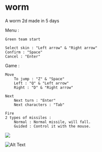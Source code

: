# worm
A worm 2d made in 5 days 

Menu :

	Green team start

	Select skin : "Left arrow" & "Right arrow"
	Confirm : "Space"
	Cancel : "Enter"

Game :

	Move
		To jump : "Z" & "Space"
		Left : "Q" & "Left arrow"
		Right : "D" & "Right arrow"

	Next
		Next turn : "Enter"
		Next characters : "Tab"
    
	Fire
	2 types of missiles :
	  	Normal : Normal missile, will fall.
		Guided : Control it with the mouse.

![](public/demo.gif)

![Alt Text](https://media.giphy.com/media/vFKqnCdLPNOKc/giphy.gif)
